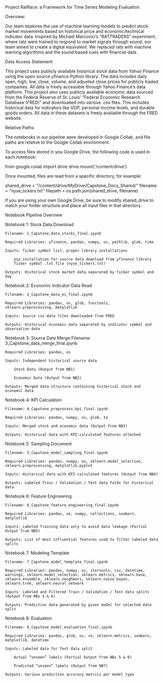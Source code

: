 Project RatRace: a Framework for Time Series Modeling Evaluation

Overview:

Our team explores the use of machine learning models to predict stock market movements based on historical price and economic/technical indicator data. Inspired by Michael Marcovici’s “RATTRADERS” experiment, where rats were trained to respond to market signals through sound, our team aimed to create a digital equivalent. We replaced rats with machine learning algorithms and the sound based cues with financial data.

Data Access Statement:

 This project uses publicly available historical stock data from Yahoo Finance using the open source yfinance Python library. The data includes daily open, high, low, close, volume, and adjusted close prices for publicly traded companies. All data is freely accessible through Yahoo Finance’s data platform. This project also uses publicly available economic data sourced from the Federal Reserve of St. Louis’ “Federal Economic Research Database (FRED)” and downloaded into various .csv files. This includes historical data for indicators like GDP, personal income levels, and durable goods orders. All data in these datasets is freely available through the FRED website.

Relative Paths:

The notebooks in our pipeline were developed in Google Collab, and file paths are relative to the Google Collab environment.

To access files stored in you Google Drive, the following code is used in each notebook:

from google.colab import drive
drive.mount('/content/drive')

Once mounted, files are read from a specific directory, for example:

shared_drive = "/content/drive/MyDrive/Capstone_Docs_Shared/"
filename = "nyse_tickers.txt"
filepath = os.path.join(shared_drive, filename)

If you are using your own Google Drive, be sure to modify shared_drive to match your folder structure and place all input files in that directory.

Notebook Pipeline Overview


Notebook 1: Stock Data Download

	Filename: 1_Capstone_data_stocks_final.ipynb
 
	Required Libraries: yfinance, pandas, numpy, os, pathlib, glob, time
 
	Inputs: Ticker symbol list, proper library installations
 
		pip installation for source data download from yfinance library
		Ticker symbol .txt file (nyse_tickers.txt)
  
	Outputs: Historical stock market data separated by ticker symbol and day
 

Notebook 2: Economic Indicator Data Read

	Filename: 2_Capstone_data_ei_final.ipynb
 
	Required Libraries: pandas, os, glob, functools, sklearn.preprocessing, matplotlib   
 
	Inputs: Source csv data files downloaded from FRED
 
	Outputs: Historical economic data separated by indicator symbol and observation date


Notebook 3: Source Data Merge
	Filename: 3_Capstone_data_merge_final.ipynb
 
	Required Libraries: pandas, os 	
 
	Inputs: Independent historical source data
 
		Stock Data (Output from NB1)
  
		Economic Data (Output from NB2)
  
	Outputs: Merged data structure containing historical stock and economic data


Notebook 4: KPI Calculation

	Filename: 4_Capstone_preprocess_kpi_final.ipynb
 
	Required Libraries: pandas, numpy, os, glob, ta
 
	Inputs: Merged stock and economic data (Output from NB3)
 
	Outputs: Historical data with KPI-calculated features attached
 

Notebook 5: Sampling Document

	Filename: 5_Capstone_model_sampling_final.ipynb
 
	Required Libraries: pandas, numpy, os, sklearn.model_selection, sklearn.preprocessing, matplotlib.pyplot
 
	Inputs: Historical data with KPI-calculated features (Output from NB4)
 
	Outputs: Labeled Train / Validation / Test data Folds for historical data
 

Notebook 6: Feature Engineering

	Filename: 6_Capstone_feature_engineering_final.ipynb
 
	Required Libraries: pandas, os, numpy, collections, seaborn, matplotlib
 
	Inputs: Labeled Training data only to avoid data leakage (Partial Output from NB5)
 
	Outputs: List of most influential features used to filter labeled data splits
 

Notebook 7: Modeling Template

	Filename: 7_Capstone_model_template_final.ipynb
 
	Required Libraries: pandas, numpy, os, itertools, csv, datetime, warnings, sklearn.model_selection, sklearn.metrics, sklearn.base, sklearn.ensemble, sklearn.neighbors, sklearn.naive_bayes, sklearn.tree, sklearn.neural_network
 
	Inputs: Labeled and Filtered Train / Validation / Test data splits (Output from NBs 5 & 6)
 
	Outputs: Prediction data generated by given model for selected data split
 

Notebook 8: Evaluation

	Filename: 8_Capstone_model_evaluation_final.ipynb
 
	Required Libraries: pandas, glob, os, re, sklearn.metrics, seaborn, matplotlib, datetime
 
	Inputs: Labeled data for Test data split
 
		Actual “unseen” labels (Partial Output from NBs 5 & 6)
  
		Predicted “unseen” labels (Output from NB7)
  
	Outputs: Various prediction accuracy metrics per model type


